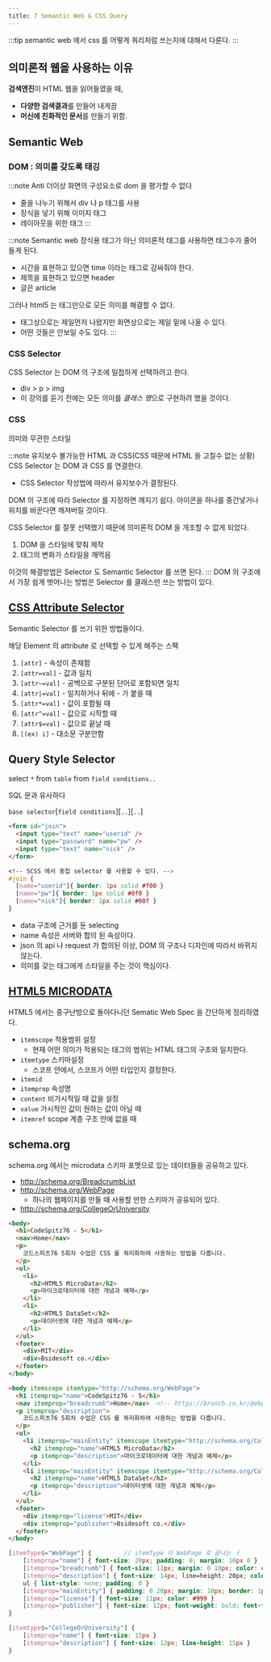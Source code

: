 ```yaml
---
title: 7 Semantic Web & CSS Query
---
```


:::tip
semantic web 에서 css 를 어떻게 쿼리처럼 쓰는지에 대해서 다룬다.
:::

## 의미론적 웹을 사용하는 이유
**검색엔진**이 HTML 웹을 읽어들였을 때,
- **다양한 검색결과**를 만들어 내게끔 
- **머신에 친화적인 문서**를 만들기 위함.

## Semantic Web
### DOM : 의미를 갖도록 태깅

:::note Anti 더이상 화면의 구성요소로 dom 을 평가할 수 없다
- 줄을 나누기 위해서 div 나 p 태그를 사용
- 장식을 넣기 위해 이미지 태그
- 레이아웃을 위한 태그
:::

:::note Semantic web
장식용 태그가 아닌 의미론적 태그를 사용하면 태그수가 줄어들게 된다. 
- 시간을 표현하고 있으면 time 이라는 태그로 감싸줘야 한다. 
- 제목을 표현하고 있으면 header
- 글은 article

그러나 html5 는 태그만으로 모든 의미를 해결할 수 없다.

- 태그상으로는 제일먼저 나왔지만 화면상으로는 제일 밑에 나올 수 있다.
- 어떤 것들은 안보일 수도 있다.
::: 
### CSS Selector
CSS Selector 는 DOM 의 구조에 밀접하게 선택하려고 한다.

- div > p > img
- 이 강의를 듣기 전에는 모든 의미를 *클래스 명*으로 구현하려 했을 것이다. 

### CSS
의미와 무관한 스타일 

:::note 유지보수 불가능한 HTML 과 CSS(CSS 때문에 HTML 을 고칠수 없는 상황)
CSS Selector 는 DOM 과 CSS 를 연결한다.
- CSS Selector 작성법에 따라서 유지보수가 결정된다. 

DOM 의 구조에 따라 Selector 를 지정하면 깨지기 쉽다.
아이콘을 하나를 중간넣거나 위치를 바꾼다면 깨져버릴 것이다. 

CSS Selector 를 잘못 선택했기 때문에 의미론적 DOM 을 개조할 수 없게 되었다. 

1. DOM 을 스타일에 맞춰 제작
2. 태그의 변화가 스타일을 깨먹음 

이것의 해결방법은 Selector 도 Semantic Selector 를 쓰면 된다.
:::
DOM 의 구조에서 가장 쉽게 벗어나는 방법은 Selector 를 클래스만 쓰는 방법이 있다.

## [CSS Attribute Selector](https://drafts.csswg.org/selectors-3/#attrubute-selectors)
Semantic Selector 를 쓰기 위한 방법들이다.

해당 Element 의 attribute 로 선택할 수 있게 해주는 스펙 

1. `[attr]` - 속성이 존재함
1. `[attr=val]` - 값과 일치
1. `[attr~=val]` - 공백으로 구분된 단어로 포함되면 일치
1. `[attr|=val]` - 일치하거나 뒤에 - 가 붙을 때
1. `[attr*=val]` - 값이 포함될 때
1. `[attr^=val]` - 값으로 시작할 때
1. `[attr$=val]` - 값으로 끝날 때
1. `[(ex) i]` - 대소문 구분안함
 
## Query Style Selector
select `*` from `table` from `field conditions..`

SQL 문과 유사하다

`base selector`[`field conditions`][`..`][`..`]

```html
<form id="join">
  <input type="text" name="userid" />
  <input type="password" name="pw" />
  <input type="text" name="nick" />
</form> 
```
```scss
<!-- SCSS 에서 중첩 selector 를 사용할 수 있다. -->
#join {
  [name="userid"]{ border: 1px solid #f00 }
  [name="pw"]{ border: 1px solid #0f0 }
  [name="nick"]{ border: 1px solid #00f }
}
```
- data 구조에 근거를 둔 selecting
- name 속성은 서버와 합의 된 속성이다.
- json 의 api 나 request 가 합의된 이상, DOM 의 구조나 디자인에 따라서 바뀌지 않는다.  
- 의미를 갖는 태그에게 스타일을 주는 것이 핵심이다. 

## [HTML5 MICRODATA](https://www.w3.org/TR/microdata/)

HTML5 에서는 중구난방으로 돌아다니던 Sematic Web Spec 을 간단하게 정리하였다.

- `itemscope` 적용범위 설정
    - 현재 어떤 의미가 적용되는 태그의 범위는 HTML 태그의 구조와 일치한다.
- `itemtype` 스키마설정
    - 스코프 안에서, 스코프가 어떤 타입인지 결정한다. 
- `itemid` 
- `itemprop`  속성명
- `content` 비가시적일 때 값을 설정
- `value` 가시적인 값이 원하는 값이 아닐 때
- `itemref` scope 계층 구조 안에 없을 때

## schema.org
schema.org 에서는 microdata 스키마 포맷으로 있는 데이터들을 공유하고 있다. 

- http://schema.org/BreadcrumbList
- http://schema.org/WebPage
    - 하나의 웹페이지를 만들 때 사용할 만한 스키마가 공유되어 있다. 
- http://schema.org/CollegeOrUniversity


```html title="화면에 그리는 디자인과 가깝다."
<body>
  <h1>CodeSpitz76 - 5</h1>
  <nav>Home</nav>
  <p>
    코드스피츠76 5회차 수업은 CSS 를 쿼리화하여 사용하는 방법을 다룹니다.
  </p>
  <ul>
    <li>
      <h2>HTML5 MicroData</h2>
      <p>마이크로데이터에 대한 개념과 예제</p>
    </li>
    <li>
      <h2>HTML5 DataSet</h2>
      <p>데이터셋에 대한 개념과 예제</p>
    </li>
  </ul>
  <footer>
    <div>MIT</div>
    <div>Bsidesoft co.</div>
  </footer>
</body>
```

```html title="봇이나 검색쿼리엔진이 분석할 수 있는 완전한 문서 / DB 화 가능"
<body itemscope itemtype="http://schema.org/WebPage">
  <h1 itemprop="name">CodeSpitz76 - 5</h1>
  <nav itemprop="breadcrumb">Home</nav>  <!-- https://brunch.co.kr/@ebprux/45 -->
  <p itemprop="description"> 
    코드스피츠76 5회차 수업은 CSS 를 쿼리화하여 사용하는 방법을 다룹니다.
  </p>
  <ul>
    <li itemprop="mainEntity" itemscope itemtype="http://schema.org/CollegeOrUniversity">
      <h2 itemprop="name">HTML5 MicroData</h2>
      <p itemprop="description">마이크로데이터에 대한 개념과 예제</p>
    </li>
    <li itemprop="mainEntity" itemscope itemtype="http://schema.org/CollegeOrUniversity">
      <h2 itemprop="name">HTML5 DataSet</h2>
      <p itemprop="description">데이터셋에 대한 개념과 예제</p>
    </li>
  </ul>
  <footer>
    <div itemprop="license">MIT</div>
    <div itemprop="publisher">Bsidesoft co.</div>
  </footer>
</body>
```

```scss title="sementic query"
[itemType$="WebPage"] {         // itemType 이 WebPage 로 끝나는 ㅓ
    [itemprop="name"] { font-size: 20px; padding: 0; margin: 10px 0 }
    [itemprop="breadcrumb"] { font-size: 11px; margin: 0 10px; color: #234A7F }
    [itemprop="description"] { font-size: 14px; line=height: 20px; color: #444 }
    ul { list-style: none; padding: 0 }
    [itemprop="mainEntity"] { padding: 0 20px; margin: 10px; border: 1px solid #999; border-radius: 20px }
    [itemprop="license"] { font-size: 11px; color: #999 }
    [itemprop="publisher"] { font-size: 12px; font-weight: bold; font-family: sans-serif }
}

[itemtype$="CollegeOrUniversity"] {
    [itemprop="name"] { font-size: 15px }
    [itemprop="description"] { font-size: 12px; line-height: 15px }
}
```
